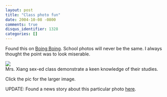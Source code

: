 ```yaml
---
layout: post
title: "Class photo fun"
date: 2004-10-08 -0800
comments: true
disqus_identifier: 1328
categories: []
---
```

Found this on [Boing
Boing](http://www.boingboing.net/2004/10/08/class_photo_fun.html).
School photos will never be the same. I always thought the point was to
look miserable.

[![](/images/asianclasssmall.jpg)](http://haacked.com/images/asianclass.jpg)
\
Mrs. Xiang sex-ed class demonstrate a keen knowledge of their studies.

Click the pic for the larger image.

UPDATE: Found a news story about this particular photo
[here](http://newpaper.asia1.com.sg/top/story/0,4136,19479,00.html").

